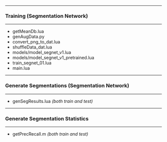 -----
### Training (Segmentation Network)
-----
* getMeanDb.lua
* genAugData.py
* convert\_png\_to\_dat.lua
* shuffleData_dat.lua
* models/model\_segnet\_v1.lua
* models/model\_segnet\_v1\_pretrained.lua
* train\_segnet\_01.lua
* main.lua

-----
### Generate Segmentations (Segmentation Network)
-----
* genSegResults.lua _(both train and test)_

-----
### Generate Segmentation Statistics
-----
* getPrecRecall.m _(both train and test)_


